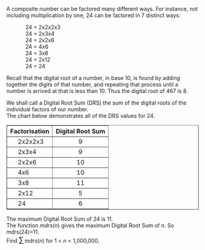 <p>A composite number can be factored many different ways.  
For instance, not including multiplication by one, 24 can be factored in 7 distinct ways:</p>
<div style="margin-left:50px;">
24 = 2x2x2x3<br />
24 = 2x3x4<br />
24 = 2x2x6<br />
24 = 4x6<br />
24 = 3x8<br />
24 = 2x12<br />
24 = 24
</div>
<p>Recall that the digital root of a number, in base 10, is found by adding together the digits of that number, 
and repeating that process until a number is arrived at that is less than 10.  
Thus the digital root of 467 is 8.</p>
<p>We shall call a Digital Root Sum (DRS) the sum of the digital roots of the individual factors of our number.<br />
 The chart below demonstrates all of the DRS values for 24.</p>
<table align="center" border="1" cellpadding="2" cellspacing="0"><tr><th>Factorisation</th><th>Digital Root Sum</th></tr><tr><td><div style="margin-left:20px;">2x2x2x3</div></td>
<td><div style="text-align:center;">9</div></td></tr><tr><td><div style="margin-left:20px;">2x3x4</div></td>
<td><div style="text-align:center;">9</div></td></tr><tr><td><div style="margin-left:20px;">2x2x6</div></td>
<td><div style="text-align:center;">10</div></td></tr><tr><td><div style="margin-left:20px;">4x6</div></td>
<td><div style="text-align:center;">10</div></td></tr><tr><td><div style="margin-left:20px;">3x8</div></td>
<td><div style="text-align:center;">11</div></td></tr><tr><td><div style="margin-left:20px;">2x12</div></td>
<td><div style="text-align:center;">5</div></td></tr><tr><td><div style="margin-left:20px;">24</div></td>
<td><div style="text-align:center;">6</div></td></tr></table><p>The maximum Digital Root Sum  of 24 is 11.<br />
The function mdrs(<var>n</var>) gives the maximum Digital Root Sum of <var>n</var>. So  mdrs(24)=11.<br />
Find <span style="font-size:larger;"><span style="font-size:larger;">∑</span></span> mdrs(<var>n</var>) for 1 &lt; <var>n</var> &lt; 1,000,000.</p>
